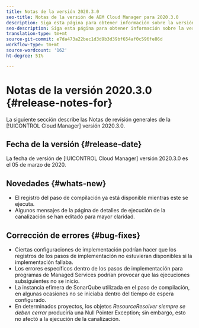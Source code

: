 ```yaml
---
title: Notas de la versión 2020.3.0
seo-title: Notas de la versión de AEM Cloud Manager para 2020.3.0
description: Siga esta página para obtener información sobre la versión 2020.3.0 de Cloud Manager
seo-description: Siga esta página para obtener información sobre la versión 2020.3.0 de AEM Cloud Manager
translation-type: tm+mt
source-git-commit: e7da473a22bec1d3d9b3d39bf654af0c596fe86d
workflow-type: tm+mt
source-wordcount: '162'
ht-degree: 51%

---
```


# Notas de la versión 2020.3.0 {#release-notes-for}

La siguiente sección describe las Notas de revisión generales de la [!UICONTROL Cloud Manager] versión 2020.3.0.

## Fecha de la versión {#release-date}

La fecha de versión de [!UICONTROL Cloud Manager] versión 2020.3.0 es el 05 de marzo de 2020.

## Novedades {#whats-new}

* El registro del paso de compilación ya está disponible mientras este se ejecuta.
* Algunos mensajes de la página de detalles de ejecución de la canalización se han editado para mayor claridad.

## Corrección de errores {#bug-fixes}

* Ciertas configuraciones de implementación podrían hacer que los registros de los pasos de implementación no estuvieran disponibles si la implementación fallaba.
* Los errores específicos dentro de los pasos de implementación para programas de Managed Services podrían provocar que las ejecuciones subsiguientes no se inicio.
* La instancia efímera de SonarQube utilizada en el paso de compilación, en algunas ocasiones no se iniciaba dentro del tiempo de espera configurado.
* En determinados proyectos, los objetos *ResourceResolver siempre se deben cerrar* produciría una Null Pointer Exception; sin embargo, esto no afectó a la ejecución de la canalización.